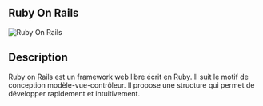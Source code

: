 ## Ruby On Rails

![Ruby On Rails](https://upload.wikimedia.org/wikipedia/commons/thumb/6/62/Ruby_On_Rails_Logo.svg/1200px-Ruby_On_Rails_Logo.svg.png "Ruby On Rails")

## Description

Ruby on Rails est un framework web libre écrit en Ruby. Il suit le motif de conception modèle-vue-contrôleur. Il propose une structure qui permet de développer rapidement et intuitivement.
